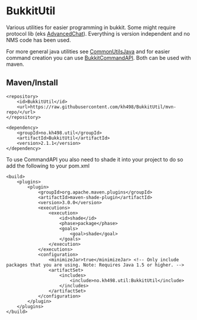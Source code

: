 # BukkitUtil

Various utilities for easier programming in bukkit. Some might require protocol lib (eks [AdvancedChat](https://github.com/kh498/Bukkit-Util/blob/master/src/main/java/no/kh498/util/AdvancedChat.java#L70)). Everything is version independent and no NMS code has been used. 

For more general java utilities see [CommonUtilsJava](https://github.com/kh498/CommonUtilsJava) and for easier command creation you can use [BukkitCommandAPI](https://github.com/kh498/BukkitCommandAPI). Both can be used with maven.

## Maven/Install

```
<repository>
    <id>BukkitUtil</id>
    <url>https://raw.githubusercontent.com/kh498/BukkitUtil/mvn-repo/</url>
</repository>
```

```
<dependency>
    <groupId>no.kh498.util</groupId>
    <artifactId>BukkitUtil</artifactId>
    <version>2.1.1</version>
</dependency>
```

To use CommandAPI you also need to shade it into your project to do so add the following to your pom.xml 

```
<build>
    <plugins>
        <plugin>
            <groupId>org.apache.maven.plugins</groupId>
            <artifactId>maven-shade-plugin</artifactId>
            <version>3.0.0</version>
            <executions>
                <execution>
                    <id>shade</id>
                    <phase>package</phase>
                    <goals>
                        <goal>shade</goal>
                    </goals>
                </execution>
            </executions>
            <configuration>
                <minimizeJar>true</minimizeJar> <!-- Only include packages that you are using. Note: Requires Java 1.5 or higher. -->
                <artifactSet>
                    <includes>
                        <include>no.kh498.util:BukkitUtil</include>
                    </includes>
                </artifactSet>
            </configuration>
        </plugin>
    </plugins>
</build>       
```